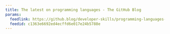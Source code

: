 ```yaml
---
title: The latest on programming languages - The GitHub Blog
params:
  feedlink: https://github.blog/developer-skills/programming-languages-and-frameworks/feed/
  feedid: c1363e6692ed4ecffd6e017e24b5788e
---
```

